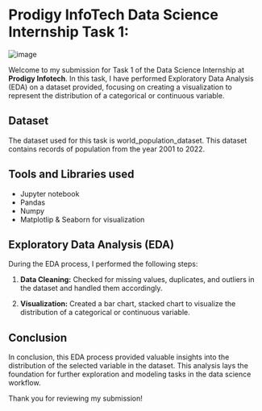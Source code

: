 # Prodigy InfoTech Data Science Internship Task 1:
![image](https://github.com/user-attachments/assets/7f50b703-2ff8-43cd-a306-db7a7dabc76f)

Welcome to my submission for Task 1 of the Data Science Internship at **Prodigy Infotech**. In this task, I have performed Exploratory Data Analysis (EDA) on a dataset provided, focusing on creating a visualization to represent the distribution of a categorical or continuous variable.

## Dataset
The dataset used for this task is world_population_dataset. This dataset contains records of population from the year 2001 to 2022.

## Tools and Libraries used
- Jupyter notebook
- Pandas
- Numpy
- Matplotlip & Seaborn for visualization
  
## Exploratory Data Analysis (EDA)

During the EDA process, I performed the following steps:

1. **Data Cleaning:** Checked for missing values, duplicates, and outliers in the dataset and handled them accordingly.

2. **Visualization:** Created a bar chart, stacked chart to visualize the distribution of a categorical or continuous variable.

## Conclusion
In conclusion, this EDA process provided valuable insights into the distribution of the selected variable in the dataset. This analysis lays the foundation for further exploration and modeling tasks in the data science workflow.

Thank you for reviewing my submission!
